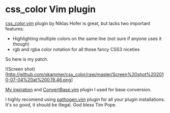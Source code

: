 css\_color Vim plugin
====================

[css\_color.vim](http://www.vim.org/scripts/script.php?script_id=2150) plugin by Niklas Hofer is great, but lacks two important features:

* Highlighting multiple colors on the same line (not sure if anyone uses it though)
* rgb and rgba color notation for all those fancy CSS3 niceties

So here is my patch.

!(Screen shot)[http://github.com/skammer/css_color/raw/master/Screen%20shot%202010-07-04%20at%200.19.46.png]

[My inpiration](http://julien.danjou.info/rainbow-mode.html) and [ConvertBase.vim](http://www.vim.org/scripts/script.php?script_id=54) plugin I used for base conversion.

I highly recomend using [pathogen.vim](http://www.vim.org/scripts/script.php?script_id=2332) plugin for all your plugin installations. It's so good, it should be illegal. God bless Tim Pope.
